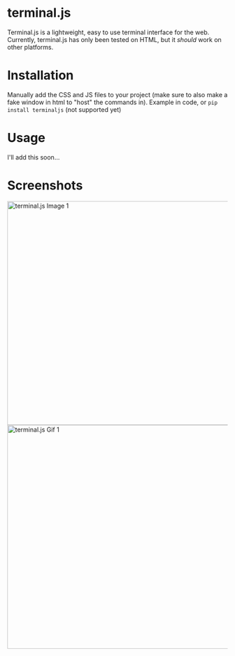 # terminal.js
Terminal.js is a lightweight, easy to use terminal interface for the web.
Currently, terminal.js has only been tested on HTML, but it _should_ work on other platforms.

# Installation
Manually add the CSS and JS files to your project (make sure to also make a fake window in html to "host" the commands in). Example in code,
or `pip install terminaljs` (not supported yet)

# Usage
I'll add this soon...

# Screenshots
<img width="512" alt="terminal.js Image 1" src="https://user-images.githubusercontent.com/77017806/141518501-b9aec5fd-63f6-424f-bfca-5050ae8d4fd6.png">
<img width ="512" alt="terminal.js Gif 1" src = "https://user-images.githubusercontent.com/77017806/141521672-706d0084-b1c3-4f7b-b021-d5c5a8a74a36.gif">
